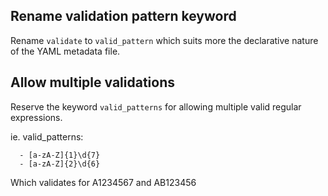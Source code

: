 Rename validation pattern keyword
------------------------------------
Rename `validate` to `valid_pattern` which suits more the declarative
nature of the YAML metadata file.

Allow multiple validations
-------------------------------------------------------------------------------
Reserve the keyword `valid_patterns` for allowing multiple valid regular expressions.

ie. valid_patterns:

      - [a-zA-Z]{1}\d{7}
      - [a-zA-Z]{2}\d{6}

Which validates for A1234567 and AB123456
